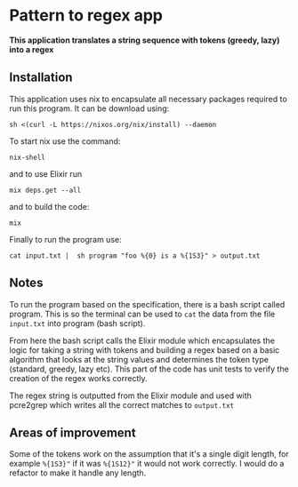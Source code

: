 # Pattern to regex app

**This application translates a string sequence with tokens (greedy, lazy) into a regex**

## Installation

This application uses nix to encapsulate all necessary packages required to run this program. 
It can be download using: 
```
sh <(curl -L https://nixos.org/nix/install) --daemon
```

To start nix use the command: 
```
nix-shell
``` 

and to use Elixir run
```
mix deps.get --all
``` 
and to build the code:
```
mix
```
Finally to run the program use:
```
cat input.txt |  sh program "foo %{0} is a %{1S3}" > output.txt
```

## Notes

To run the program based on the specification, there is a bash script called program. This is so the terminal can be used to `cat` the data from the file `input.txt` into program (bash script).

From here the bash script calls the Elixir module which encapsulates the logic for taking a string with tokens
and building a regex based on a basic algorithm that looks at the string values and determines the token type
(standard, greedy, lazy etc). This part of the code has unit tests to verify the creation of the regex works
correctly.

The regex string is outputted from the Elixir module and used with pcre2grep which writes all the correct matches to `output.txt`

## Areas of improvement
Some of the tokens work on the assumption that it's a single digit length, for example `%{1S3}"` if it was `%{1S12}"` it would not work correctly. I would do a refactor to make it handle any length.



